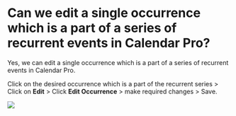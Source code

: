 # Can we edit a single occurrence which is a part of a series of recurrent events in Calendar Pro?

<p class="no-margin">Yes, we can edit a single occurrence which is a part of a series of recurrent events in Calendar Pro.</p>
<p class="no-margin"></p>
<p class="no-margin">Click on the desired occurrence which is a part of the recurrent series &gt; Click on <b>Edit</b> &gt; Click <b>Edit Occurrence</b> &gt; make required changes &gt; Save.</p>
<p class="no-margin"></p>
<div class="intercom-container"><img src="/assets/img/teams-pro/image_181.png"></div>

<Hubspot />
<Clarity />
<GoogleAnalytics />

